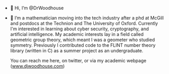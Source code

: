 - 👋 Hi, I’m @DrWoodhouse
- 👀 I’m a mathematician moving into the tech industry after a phd at McGill and postdocs at the Technion and The University of Oxford.
     Currently I'm interested in learning about cyber security, cryptography, and artificial intelligence.
     My academic interests lay in a field called geometric group theory, which meant I was a geometer who studied symmetry.
     Previously I contributed code to the FLINT number theory library (written in C) as a summer project as an undergraduate.
     
     You can reach me here, on twitter, or via my academic webpage (www.djwoodhouse.com)

<!---
DrWoodhouse/DrWoodhouse is a ✨ special ✨ repository because its `README.md` (this file) appears on your GitHub profile.
You can click the Preview link to take a look at your changes.
--->
